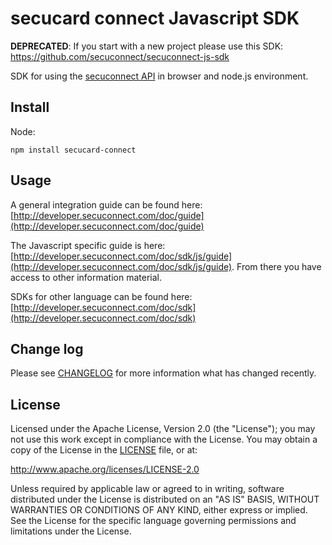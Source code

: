 # secucard connect Javascript SDK

**DEPRECATED**: If you start with a new project please use this SDK: https://github.com/secuconnect/secuconnect-js-sdk


SDK for using the [secuconnect API](http://developer.secuconnect.com) in browser and node.js environment.

## Install

Node:

```
npm install secucard-connect
```

## Usage

A general integration guide can be found here: [http://developer.secuconnect.com/doc/guide](http://developer.secuconnect.com/doc/guide)

The Javascript specific guide is here: [http://developer.secuconnect.com/doc/sdk/js/guide](http://developer.secuconnect.com/doc/sdk/js/guide). From there you have access to other information material.

SDKs for other language can be found here: [http://developer.secuconnect.com/doc/sdk](http://developer.secuconnect.com/doc/sdk)

## Change log

Please see [CHANGELOG](CHANGELOG.md) for more information what has changed recently.


## License

Licensed under the Apache License, Version 2.0 (the "License");
you may not use this work except in compliance with the License.
You may obtain a copy of the License in the [LICENSE](LICENSE.md) file, or at:

   http://www.apache.org/licenses/LICENSE-2.0

Unless required by applicable law or agreed to in writing, software
distributed under the License is distributed on an "AS IS" BASIS,
WITHOUT WARRANTIES OR CONDITIONS OF ANY KIND, either express or implied.
See the License for the specific language governing permissions and
limitations under the License.
